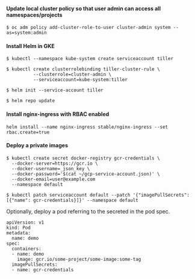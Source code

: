 #### Update local cluster policy so that user admin can access all namespaces/projects
```
$ oc adm policy add-cluster-role-to-user cluster-admin system --as=system:admin
```
#### Install Helm in GKE
```
$ kubectl --namespace kube-system create serviceaccount tiller

$ kubectl create clusterrolebinding tiller-cluster-rule \
          --clusterrole=cluster-admin \
          --serviceaccount=kube-system:tiller

$ helm init --service-account tiller

$ helm repo update
```
#### Install nginx-ingress with RBAC enabled

```
helm install --name nginx-ingress stable/nginx-ingress --set rbac.create=true
```

#### Deploy a private images

```
$ kubectl create secret docker-registry gcr-credentials \
  --docker-server=https://gcr.io \
  --docker-username=_json_key \
  --docker-password='$(cat ~/gcp-service-account.json)' \
  --docker-email=user@example.com
  --namespace default
  
$ kubectl patch serviceaccount default --patch '{"imagePullSecrets": [{"name": gcr-credentials}]}' --namespace default
```

Optionally, deploy a pod referring to the secreted in the pod spec.

```
apiVersion: v1
kind: Pod
metadata:
  name: demo
spec:
  containers:
  - name: demo
    image: gcr.io/some-project/some-image:some-tag
  imagePullSecrets:
  - name: gcr-credentials

```
